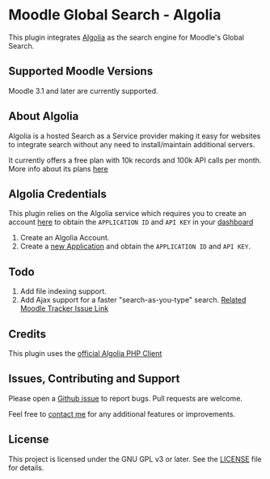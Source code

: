 # Moodle Global Search - Algolia

This plugin integrates [Algolia](https://www.algolia.com) as the search engine for Moodle's Global Search.

## Supported Moodle Versions
Moodle 3.1 and later are currently supported. 

## About Algolia
Algolia is a hosted Search as a Service provider making it easy for websites to integrate search without any need to install/maintain additional servers.

It currently offers a free plan with 10k records and 100k API calls per month. More info about its plans [here](https://www.algolia.com/pricing)

## Algolia Credentials
This plugin relies on the Algolia service which requires you to create an account [here](https://www.algolia.com/users/sign_up) to obtain the `APPLICATION ID` and `API KEY` in your [dashboard](https://www.algolia.com/api-keys)

1. Create an Algolia Account.
2. Create a [new Application](https://www.algolia.com/manage/applications/new) and obtain the `APPLICATION ID` and `API KEY`.

## Todo
1. Add file indexing support.
2. Add Ajax support for a faster "search-as-you-type" search. [Related Moodle Tracker Issue Link](https://tracker.moodle.org/browse/MDL-53344)

## Credits
This plugin uses the [official Algolia PHP Client](https://github.com/algolia/algoliasearch-client-php)

## Issues, Contributing and Support
Please open a [Github issue](https://github.com/algolia/algoliasearch-client-javascript/issues) to report bugs.
Pull requests are welcome.

Feel free to [contact me](mailto:ps@prateeksachan.com?subject=Moodle%20Algolia%20integration) for any additional features or improvements.

## License
This project is licensed under the GNU GPL v3 or later. See the [LICENSE](https://github.com/prateeksachan/moodle-search_algolia/blob/master/LICENSE) file for details.
